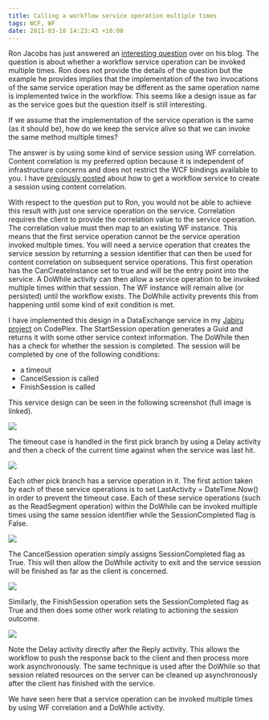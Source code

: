 ```yaml
---
title: Calling a workflow service operation multiple times
tags: WCF, WF
date: 2011-03-10 14:23:43 +10:00
---
```


Ron Jacobs has just answered an [interesting question][0] over on his blog. The question is about whether a workflow service operation can be invoked multiple times. Ron does not provide the details of the question but the example he provides implies that the implementation of the two invocations of the same service operation may be different as the same operation name is implemented twice in the workflow. This seems like a design issue as far as the service goes but the question itself is still interesting.  

If we assume that the implementation of the service operation is the same (as it should be), how do we keep the service alive so that we can invoke the same method multiple times?   

The answer is by using some kind of service session using WF correlation. Content correlation is my preferred option because it is independent of infrastructure concerns and does not restrict the WCF bindings available to you. I have [previously posted][1] about how to get a workflow service to create a session using content correlation.  

<!--more-->

With respect to the question put to Ron, you would not be able to achieve this result with just one service operation on the service. Correlation requires the client to provide the correlation value to the service operation. The correlation value must then map to an existing WF instance. This means that the first service operation cannot be the service operation invoked multiple times. You will need a service operation that creates the service session by returning a session identifier that can then be used for content correlation on subsequent service operations. This first operation has the CanCreateInstance set to true and will be the entry point into the service. A DoWhile activity can then allow a service operation to be invoked multiple times within that session. The WF instance will remain alive (or persisted) until the workflow exists. The DoWhile activity prevents this from happening until some kind of exit condition is met.  

I have implemented this design in a DataExchange service in my [Jabiru project][2] on CodePlex. The StartSession operation generates a Guid and returns it with some other service context information. The DoWhile then has a check for whether the session is completed. The session will be completed by one of the following conditions:

* a timeout
* CancelSession is called
* FinishSession is called

This service design can be seen in the following screenshot (full image is linked).  

[![][4]][3]

The timeout case is handled in the first pick branch by using a Delay activity and then a check of the current time against when the service was last hit.  

![][5]

Each other pick branch has a service operation in it. The first action taken by each of these service operations is to set LastActivity = DateTime.Now() in order to prevent the timeout case. Each of these service operations (such as the ReadSegment operation) within the DoWhile can be invoked multiple times using the same session identifier while the SessionCompleted flag is False.  

![][6]

The CancelSession operation simply assigns SessionCompleted flag as True. This will then allow the DoWhile activity to exit and the service session will be finished as far as the client is concerned.  

![][7]

Similarly, the FinishSession operation sets the SessionCompleted flag as True and then does some other work relating to actioning the session outcome.  

![][8]

Note the Delay activity directly after the Reply activity. This allows the workflow to push the response back to the client and then process more work asynchronously. The same technique is used after the DoWhile so that session related resources on the server can be cleaned up asynchronously after the client has finished with the service.  

We have seen here that a service operation can be invoked multiple times by using WF correlation and a DoWhile activity.

[0]: http://blogs.msdn.com/b/rjacobs/archive/2011/03/09/wf4-workflow-services-can-you-use-the-same-operation-more-than-once.aspx
[1]: /2010/11/08/hosted-workflow-service-with-content-correlation/
[2]: http://jabiru.codeplex.com
[3]: /files/image_85.png
[4]: /files/image_thumb.png
[5]: /files/image_86.png
[6]: /files/image_87.png
[7]: /files/image_88.png
[8]: /files/image_89.png